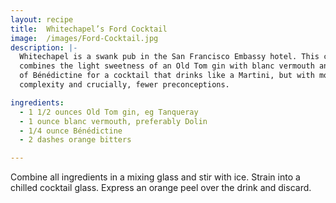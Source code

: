 ```yaml
---
layout: recipe
title:  Whitechapel’s Ford Cocktail
image:  /images/Ford-Cocktail.jpg
description: |-
  Whitechapel is a swank pub in the San Francisco Embassy hotel. This cocktail
  combines the light sweetness of an Old Tom gin with blanc vermouth and a splash
  of Bénédictine for a cocktail that drinks like a Martini, but with more
  complexity and crucially, fewer preconceptions.

ingredients:
  - 1 1/2 ounces Old Tom gin, eg Tanqueray
  - 1 ounce blanc vermouth, preferably Dolin
  - 1/4 ounce Bénédictine
  - 2 dashes orange bitters

---
```

Combine all ingredients in a mixing glass and stir with ice. Strain into a
chilled cocktail glass. Express an orange peel over the drink and discard.
